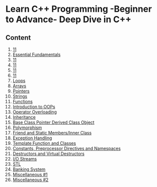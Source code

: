 # Learn C++ Programming -Beginner to Advance- Deep Dive in C++

## Content

1. [11]()
2. [Essential Fundamentals]()
4. [11]()
5. [11]()
6. [11]()
7. [11]()
8. [Loops]()
9. [Arrays]()
10. [Pointers]()
11. [Strings]()
12. [Functions]()
13. [Introduction to OOPs]()
14. [Operator Overloading]()
15. [Inheritance]()
16. [Base Class Pointer Derived Class Object]()
17. [Polymorphism]()
18. [Friend and Static Members/Inner Class](https://github.com/fethicekinmez/Deep-Dive-in-Cpp/tree/main/17-Friend_and_Static_Members%3AInner_Classes)
19. [Exception Handling](https://github.com/fethicekinmez/Deep-Dive-in-Cpp/tree/main/18-Exception_Handling)
20. [Template Function and Classes](https://github.com/fethicekinmez/Deep-Dive-in-Cpp/tree/main/19-Template_Function_and_Classes)
21. [Constants, Preprocessor Directives and Namespaces](https://github.com/fethicekinmez/Deep-Dive-in-Cpp/tree/main/20-Constants_Preprocessor_Directives_and_Namespaces)
22. [Destructors and Virtual Destructors](https://github.com/fethicekinmez/Deep-Dive-in-Cpp/tree/main/21-Destructor_and_Virtual_Destructors)
23. [I/O Streams](https://github.com/fethicekinmez/Deep-Dive-in-Cpp/tree/main/22-I%3AO_Streams)
24. [STL]()
25. [Banking System]()
26. [Miscellaneous #1]()
27. [Miscellaneous #2]()
